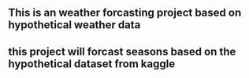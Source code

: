 ## This is an weather forcasting project based on hypothetical weather data
## this project will forcast seasons based on the hypothetical dataset from kaggle